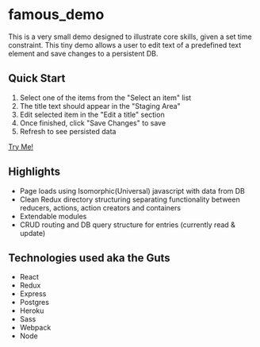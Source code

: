 # famous_demo
This is a very small demo designed to illustrate core skills, given a set time constraint. This tiny demo allows a user to edit text of a predefined text element and save changes to a persistent DB.

## Quick Start
1. Select one of the items from the "Select an item" list
2. The title text should appear in the "Staging Area"
3. Edit selected item in the "Edit a title" section
4. Once finished, click "Save Changes" to save
5. Refresh to see persisted data

[Try Me!](https://cryptic-taiga-84564.herokuapp.com/hello)

## Highlights
* Page loads using Isomorphic(Universal) javascript with data from DB
* Clean Redux directory structuring separating functionality between reducers, actions, action creators and containers
* Extendable modules 
* CRUD routing and DB query structure for entries (currently read & update)

## Technologies used aka the Guts
* React
* Redux
* Express
* Postgres
* Heroku
* Sass
* Webpack
* Node
